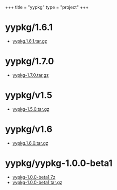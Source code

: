 +++
title = "yypkg"
type = "project"
+++

# yypkg/1.6.1
* [yypkg.1.6.1.tar.gz](/yypkg/yypkg/1.6.1/yypkg.1.6.1.tar.gz)

# yypkg/1.7.0
* [yypkg-1.7.0.tar.gz](/yypkg/yypkg/1.7.0/yypkg-1.7.0.tar.gz)

# yypkg/v1.5
* [yypkg-1.5.0.tar.gz](/yypkg/yypkg/v1.5/yypkg-1.5.0.tar.gz)

# yypkg/v1.6
* [yypkg.1.6.0.tar.gz](/yypkg/yypkg/v1.6/yypkg.1.6.0.tar.gz)

# yypkg/yypkg-1.0.0-beta1
* [yypkg-1.0.0-beta1.7z](/yypkg/yypkg/yypkg-1.0.0-beta1/yypkg-1.0.0-beta1.7z)
* [yypkg-1.0.0-beta1.tar.gz](/yypkg/yypkg/yypkg-1.0.0-beta1/yypkg-1.0.0-beta1.tar.gz)